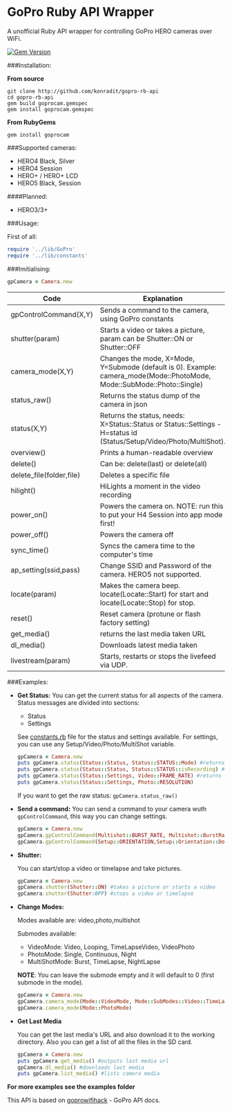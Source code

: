# GoPro Ruby API Wrapper

A unofficial Ruby API wrapper for controlling GoPro HERO cameras over WiFi.

[![Gem Version](https://badge.fury.io/rb/goprocam.svg)](https://badge.fury.io/rb/goprocam)

###Installation:

**From source**
```
git clone http://github.com/konradit/gopro-rb-api
cd gopro-rb-api
gem build goprocam.gemspec
gem install goprocam.gemspec
```

**From RubyGems**

    gem install goprocam
    

###Supported cameras:

- HERO4 Black, Silver
- HERO4 Session
- HERO+ / HERO+ LCD
- HERO5 Black, Session

####Planned:

- HERO3/3+


###Usage:

First of all:

```ruby
require '../lib/GoPro'
require '../lib/constants'
```

###Imitialising:

```ruby
gpCamera = Camera.new
```

| Code | Explanation |
|------|-------------|
|     gpControlCommand(X,Y) | Sends a command to the camera, using GoPro constants |
|     shutter(param) | Starts a video or takes a picture, param can be Shutter::ON or Shutter::OFF |
|     camera_mode(X,Y) | Changes the mode, X=Mode, Y=Submode (default is 0). Example: camera_mode(Mode::PhotoMode, Mode::SubMode::Photo::Single) |
|     status_raw() | Returns the status dump of the camera in json |
|     status(X,Y) | Returns the status, needs: X=Status::Status or Status::Settings - H=status id (Status/Setup/Video/Photo/MultiShot).|
|     overview() | Prints a human-readable overview |
|     delete() | Can be: delete(last) or delete(all) |
|     delete_file(folder,file) | Deletes a specific file |
|     hilight() | HiLights a moment in the video recording |
|     power_on() | Powers the camera on. NOTE: run this to put your H4 Session into app mode first! |
|     power_off() | Powers the camera off |
|     sync_time() | Syncs the camera time to the computer's time |
|     ap_setting(ssid,pass) | Change SSID and Password of the camera. HERO5 not supported. |
|     locate(param) | Makes the camera beep. locate(Locate::Start) for start and locate(Locate::Stop) for stop. |
|     reset() | Reset camera (protune or flash factory setting) |
|     get_media() | returns the last media taken URL |
|     dl_media() | Downloads latest media taken |
|     livestream(param) | Starts, restarts or stops the livefeed via UDP. |

###Examples:


- **Get Status:**
	You can get the current status for all aspects of the camera. Status messages are divided into sections:
	- Status
	- Settings
	
	See [constants.rb](constants.rb) file for the status and settings available. For settings, you can use any Setup/Video/Photo/MultiShot variable.
	```ruby
	gpCamera = Camera.new
	puts gpCamera.status(Status::Status, Status::STATUS::Mode) #returns current mode
	puts gpCamera.status(Status::Status, Status::STATUS::isRecording) #returns recording status
	puts gpCamera.status(Status::Settings, Video::FRAME_RATE) #returns frame rate
	puts gpCamera.status(Status::Settings, Photo::RESOLUTION)
	```
	If you want to get the raw status: ```gpCamera.status_raw()```
	
	
- **Send a command:**
	You can send a command to your camera wuth ```gpControlCommand```, this way you can change settings.
	
	```ruby
	gpCamera = Camera.new
	gpCamera.gpControlCommand(Multishot::BURST_RATE, Multishot::BurstRate::B5_1)
	gpCamera.gpControlCommand(Setup::ORIENTATION,Setup::Orientation::Down)
	```
	
- **Shutter:**

	You can start/stop a video or timelapse and take pictures.

	```ruby
	gpCamera = Camera.new
	gpCamera.shutter(Shutter::ON) #takes a picture or starts a video
	gpCamera.shutter(Shutter:OFF) #stops a video or timelapse
	```

- **Change Modes:**

	Modes available are: video,photo,multishot
	
	Submodes available: 
	
	- VideoMode: Video, Looping, TimeLapseVideo, VideoPhoto
	- PhotoMode: Single, Continuous, Night
	- MultiShotMode: Burst, TimeLapse, NightLapse
	
	**NOTE**: You can leave the submode empty and it will default to 0 (first submode in the mode).
	 
	```ruby
	gpCamera = Camera.new
	gpCamera.camera_mode(Mode::VideoMode, Mode::SubModes::Video::TimeLapseVideo) #includes submode
	gpCamera.camera_mode(Mode::PhotoMode)
	```
	
- **Get Last Media**

	You can get the last media's URL and also download it to the working directory. Also you can get a list of all the files in the SD card.
	
	```ruby
	gpCamera = Camera.new
	puts gpCamera.get_media() #outputs last media url
	gpCamera.dl_media() #downloads last media
	puts gpCamera.list_media() #lists camera media
	```
	
**For more examples see the examples folder**

This API is based on [goprowifihack](http://github.com/konradit/goprowifihack) - GoPro API docs.
